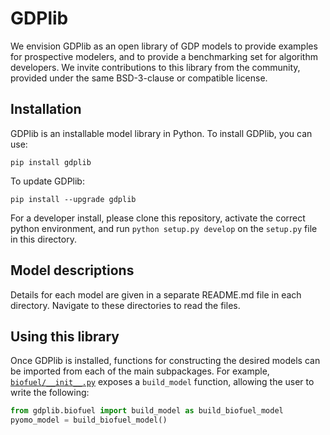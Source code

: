 # GDPlib

We envision GDPlib as an open library of GDP models to provide examples for prospective modelers, and to provide a benchmarking set for algorithm developers.
We invite contributions to this library from the community, provided under the same BSD-3-clause or compatible license.

## Installation

GDPlib is an installable model library in Python.
To install GDPlib, you can use:

```
pip install gdplib
```

To update GDPlib:

```
pip install --upgrade gdplib
```

For a developer install, please clone this repository, activate the correct python environment, and run `python setup.py develop` on the `setup.py` file in this directory.

## Model descriptions

Details for each model are given in a separate README.md file in each directory.
Navigate to these directories to read the files.

## Using this library

Once GDPlib is installed, functions for constructing the desired models can be imported from each of the main subpackages.
For example, [``biofuel/__init__.py``](./gdplib/biofuel/__init__.py) exposes a ``build_model`` function, allowing the user to write the following:

```python
from gdplib.biofuel import build_model as build_biofuel_model
pyomo_model = build_biofuel_model()
```
